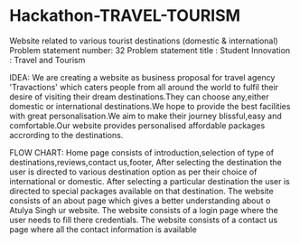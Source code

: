 # Hackathon-TRAVEL-TOURISM
Website related to various tourist destinations (domestic &amp; international)
Problem statement number: 32
Problem statement title : Student Innovation : Travel and Tourism

IDEA: We are creating a website as business proposal for travel agency 'Travactions' which caters people from all around the world to fulfil their desire of visiting their dream destinations.They can choose any,either domestic or international destinations.We hope to provide the best facilities with great personalisation.We aim to make their journey blissful,easy and comfortable.Our website provides personalised affordable packages accrording to the destinations.

FLOW CHART: 
Home page consists of introduction,selection of type of destinations,reviews,contact us,footer,
After selecting the destination the user is directed to various destination option as per their choice of international or domestic.
After selecting a particular destination the user is directed to special packages available on that destination.
The website consists of an about page which gives a better understanding about o
Atulya Singh
ur website.
The website consists of a login page where the user needs to fill there credentials.
The website consists of a contact us page where all the contact information is available
